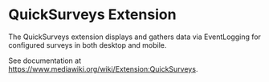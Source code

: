 QuickSurveys Extension
========================

The QuickSurveys extension displays and gathers data via EventLogging for configured surveys in both desktop and mobile.

See documentation at https://www.mediawiki.org/wiki/Extension:QuickSurveys.
